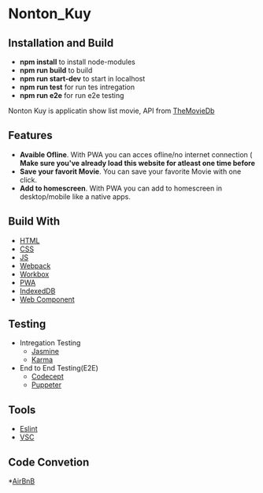 # Nonton_Kuy

## Installation and Build
* **npm install** to install node-modules
* **npm run build** to build 
* **npm run start-dev** to start in localhost
* **npm run test** for run tes intregation
* **npm run e2e** for run e2e testing

Nonton Kuy is applicatin show list movie, API from [TheMovieDb](https://www.themoviedb.org/)

## Features 
* **Avaible Ofline**. With PWA you can acces ofline/no internet connection ( **Make sure you've already load this website for atleast one time before**
* **Save your favorit Movie**. You can save your favorite Movie with one click.
* **Add to homescreen**. With PWA you can add to homescreen in desktop/mobile like a native apps.

## Build With
* [HTML](https://www.w3schools.com/html/default.asp)
* [CSS](https://www.w3schools.com/css/default.asp)
* [JS](https://www.w3schools.com/js/default.asp)
* [Webpack](https://webpack.js.org/)
* [Workbox](https://developers.google.com/web/tools/workbox)
* [PWA](https://web.dev/progressive-web-apps/)
* [IndexedDB](https://developers.google.com/web/ilt/pwa/working-with-indexeddb)
* [Web Component](https://www.webcomponents.org/)

## Testing
  * Intregation Testing
    * [Jasmine](https://jasmine.github.io/)
    * [Karma](https://karma-runner.github.io/latest/index.html)
  * End to End Testing(E2E)
    * [Codecept](https://codecept.io/)
    * [Puppeter](https://codecept.io/)

## Tools
* [Eslint](https://eslint.org/)
* [VSC](https://code.visualstudio.com/)

## Code Convetion
  *[AirBnB](https://github.com/airbnb/javascript)

